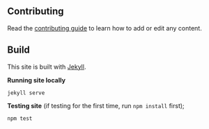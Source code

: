 ## Contributing

Read the [contributing guide](./blob/gh-pages/CONTRIBUTING.md) to learn how to add or edit any content.

## Build

This site is built with [Jekyll](https://help.github.com/articles/setting-up-your-github-pages-site-locally-with-jekyll/).

**Running site locally**

    jekyll serve

**Testing site** (if testing for the first time, run `npm install` first);

    npm test
